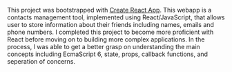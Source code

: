 This project was bootstrapped with [Create React App](https://github.com/facebook/create-react-app).
This webapp is a contacts management tool, implemented using React/JavaScript, that allows user to store information about their friends including names, emails and phone numbers. I completed this project to become more proficient with React before moving on to building more complex applications. In the process, I was able to get a better grasp on understanding the main concepts including EcmaScript 6, state, props, callback functions, and seperation of concerns. 
